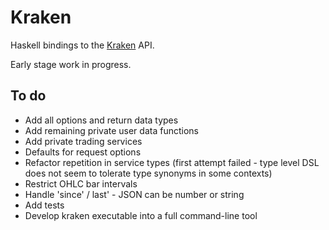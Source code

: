 # Kraken

Haskell bindings to the [Kraken](https://www.kraken.com/en-us/help/api) API. 

Early stage work in progress.

## To do

* Add all options and return data types
* Add remaining private user data functions
* Add private trading services
* Defaults for request options
* Refactor repetition in service types (first attempt failed - type level DSL does not seem to tolerate type synonyms in some contexts)
* Restrict OHLC bar intervals
* Handle 'since' / last' - JSON can be number or string
* Add tests
* Develop kraken executable into a full command-line tool